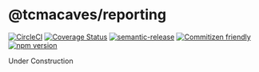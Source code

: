 # @tcmacaves/reporting

[![CircleCI](https://circleci.com/gh/tcmacaves/reporting.svg?style=svg)](https://circleci.com/gh/tcmacaves/reporting)
[![Coverage Status](https://codecov.io/gh/tcmacaves/reporting/branch/master/graph/badge.svg)](https://codecov.io/gh/tcmacaves/reporting)
[![semantic-release](https://img.shields.io/badge/%20%20%F0%9F%93%A6%F0%9F%9A%80-semantic--release-e10079.svg)](https://github.com/semantic-release/semantic-release)
[![Commitizen friendly](https://img.shields.io/badge/commitizen-friendly-brightgreen.svg)](http://commitizen.github.io/cz-cli/)
[![npm version](https://badge.fury.io/js/%40tcmacaves%2Freporting.svg)](https://badge.fury.io/js/%40tcmacaves%2Freporting)

Under Construction
